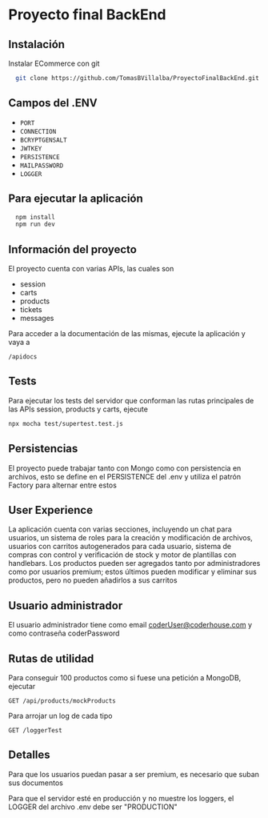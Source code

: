 
# Proyecto final BackEnd



## Instalación

Instalar ECommerce con git

```bash
  git clone https://github.com/TomasBVillalba/ProyectoFinalBackEnd.git
```

## Campos del .ENV

 - `PORT`
 - `CONNECTION` 
 - `BCRYPTGENSALT`
 - `JWTKEY`
 - `PERSISTENCE`
 - `MAILPASSWORD`
 - `LOGGER`

## Para ejecutar la aplicación

```bash
  npm install
  npm run dev
```

## Información del proyecto

El proyecto cuenta con varias APIs, las cuales son 
 - session
 - carts
 - products
 - tickets
 - messages

Para acceder a la documentación de las mismas, ejecute la aplicación y vaya a

```http
/apidocs
```

## Tests

Para ejecutar los tests del servidor que conforman las rutas principales de las APIs session, products y carts, ejecute
 
```sh
npx mocha test/supertest.test.js
```

## Persistencias

El proyecto puede trabajar tanto con Mongo como con persistencia en archivos, esto se define en el PERSISTENCE del .env y utiliza el patrón Factory para alternar entre estos

## User Experience

La aplicación cuenta con varias secciones, incluyendo un chat para usuarios, un sistema de roles para la creación y modificación de archivos, usuarios con carritos autogenerados para cada usuario, sistema de compras con control y verificación de stock y motor de plantillas con handlebars. Los productos pueden ser agregados tanto por administradores como por usuarios premium; estos últimos pueden modificar y eliminar sus productos, pero no pueden añadirlos a sus carritos

## Usuario administrador

El usuario administrador tiene como email coderUser@coderhouse.com y como contraseña coderPassword

## Rutas de utilidad

Para conseguir 100 productos como si fuese una petición a MongoDB, ejecutar
```http
GET /api/products/mockProducts
```

Para arrojar un log de cada tipo
```http
GET /loggerTest
```

## Detalles

Para que los usuarios puedan pasar a ser premium, es necesario que suban sus documentos

Para que el servidor esté en producción y no muestre los loggers, el LOGGER del archivo .env debe ser "PRODUCTION"

